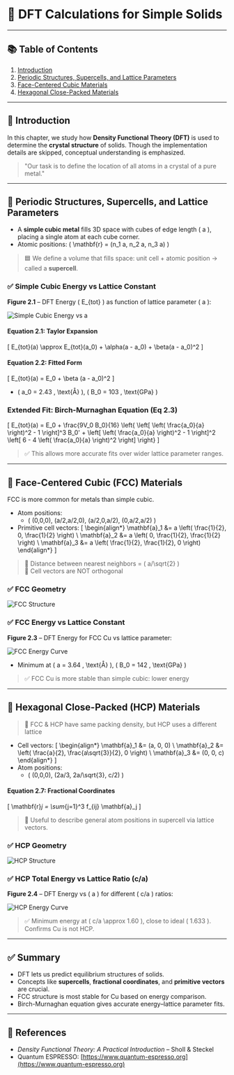 # 📘 DFT Calculations for Simple Solids

---

## 📚 Table of Contents
1. [Introduction](#introduction)
2. [Periodic Structures, Supercells, and Lattice Parameters](#periodic-structures-supercells-and-lattice-parameters)
3. [Face-Centered Cubic Materials](#face-centered-cubic-materials)
4. [Hexagonal Close-Packed Materials](#hexagonal-close-packed-materials)
---

## 🔹 Introduction

In this chapter, we study how **Density Functional Theory (DFT)** is used to determine the **crystal structure** of solids. Though the implementation details are skipped, conceptual understanding is emphasized.

> "Our task is to define the location of all atoms in a crystal of a pure metal."

---

## 🔹 Periodic Structures, Supercells, and Lattice Parameters

- A **simple cubic metal** fills 3D space with cubes of edge length \( a \), placing a single atom at each cube corner.
- Atomic positions: \( \mathbf{r} = (n_1 a, n_2 a, n_3 a) \)

> 🟦 We define a volume that fills space: unit cell + atomic position → called a **supercell**.

### ✅ Simple Cubic Energy vs Lattice Constant

**Figure 2.1** – DFT Energy \( E_{tot} \) as function of lattice parameter \( a \):

![Simple Cubic Energy vs a](./diagrams/simple_cubic_energy.svg)

#### Equation 2.1: Taylor Expansion

\[
E_{tot}(a) \approx E_{tot}(a_0) + \alpha(a - a_0) + \beta(a - a_0)^2
\]

#### Equation 2.2: Fitted Form

\[
E_{tot}(a) = E_0 + \beta (a - a_0)^2
\]

- \( a_0 = 2.43 \, \text{Å} \), \( B_0 = 103 \, \text{GPa} \)

### Extended Fit: Birch-Murnaghan Equation (Eq 2.3)

\[
E_{tot}(a) = E_0 + \frac{9V_0 B_0}{16} \left\{ \left[ \left( \frac{a_0}{a} \right)^2 - 1 \right]^3 B_0' + \left[ \left( \frac{a_0}{a} \right)^2 - 1 \right]^2 \left[ 6 - 4 \left( \frac{a_0}{a} \right)^2 \right] \right\}
\]

> ✅ This allows more accurate fits over wider lattice parameter ranges.

---

## 🔹 Face-Centered Cubic (FCC) Materials

FCC is more common for metals than simple cubic.

- Atom positions:
  - \( (0,0,0), (a/2,a/2,0), (a/2,0,a/2), (0,a/2,a/2) \)
- Primitive cell vectors:
  \[
  \begin{align*}
  \mathbf{a}_1 &= a \left( \frac{1}{2}, 0, \frac{1}{2} \right) \\
  \mathbf{a}_2 &= a \left( 0, \frac{1}{2}, \frac{1}{2} \right) \\
  \mathbf{a}_3 &= a \left( \frac{1}{2}, \frac{1}{2}, 0 \right)
  \end{align*}
  \]

> 📌 Distance between nearest neighbors = \( a/\sqrt{2} \)  
> 🔺 Cell vectors are NOT orthogonal

### ✅ FCC Geometry

![FCC Structure](./diagrams/fcc_structure.svg)

### ✅ FCC Energy vs Lattice Constant

**Figure 2.3** – DFT Energy for FCC Cu vs lattice parameter:

![FCC Energy Curve](./diagrams/fcc_energy_curve.svg)

- Minimum at \( a = 3.64 \, \text{Å} \), \( B_0 = 142 \, \text{GPa} \)

> ✅ FCC Cu is more stable than simple cubic: lower energy

---

## 🔹 Hexagonal Close-Packed (HCP) Materials

> 🧩 FCC & HCP have same packing density, but HCP uses a different lattice

- Cell vectors:
  \[
  \begin{align*}
  \mathbf{a}_1 &= (a, 0, 0) \\
  \mathbf{a}_2 &= \left( \frac{a}{2}, \frac{a\sqrt{3}}{2}, 0 \right) \\
  \mathbf{a}_3 &= (0, 0, c)
  \end{align*}
  \]
- Atom positions:
  - \( (0,0,0), (2a/3, 2a/\sqrt{3}, c/2) \)

#### Equation 2.7: Fractional Coordinates

\[
\mathbf{r}_j = \sum_{j=1}^3 f_{ij} \mathbf{a}_j
\]

> 🧮 Useful to describe general atom positions in supercell via lattice vectors.

### ✅ HCP Geometry

![HCP Structure](./diagrams/hcp_structure.svg)

### ✅ HCP Total Energy vs Lattice Ratio (c/a)

**Figure 2.4** – DFT Energy vs \( a \) for different \( c/a \) ratios:

![HCP Energy Curve](./diagrams/hcp_energy_vs_ratio.svg)

> ✅ Minimum energy at \( c/a \approx 1.60 \), close to ideal \( 1.633 \). Confirms Cu is not HCP.

---

## ✅ Summary

- DFT lets us predict equilibrium structures of solids.
- Concepts like **supercells**, **fractional coordinates**, and **primitive vectors** are crucial.
- FCC structure is most stable for Cu based on energy comparison.
- Birch-Murnaghan equation gives accurate energy–lattice parameter fits.

---

## 📎 References

- *Density Functional Theory: A Practical Introduction* – Sholl & Steckel  
- Quantum ESPRESSO: [https://www.quantum-espresso.org](https://www.quantum-espresso.org)
